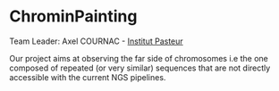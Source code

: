 # ChrominPainting

Team Leader: Axel COURNAC - [Institut Pasteur](https://www.pasteur.fr/)

Our project aims at observing the far side of chromosomes i.e the one composed of repeated (or very similar) sequences that are not directly accessible with the current NGS pipelines.
